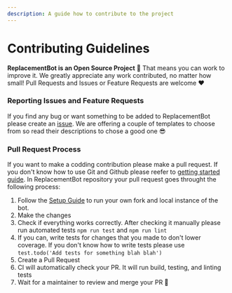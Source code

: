 ```yaml
---
description: A guide how to contribute to the project
---
```


# Contributing Guidelines

**ReplacementBot is an Open Source Project** 💞 That means you can work to improve it. We greatly appreciate any work contributed, no matter how small! Pull Requests and Issues or Feature Requests are welcome ❤ 

### Reporting Issues and Feature Requests

If you find any bug or want something to be added to ReplacementBot please create an [issue](https://github.com/ReplacementBot/ReplacementBot/issues). We are offering a couple of templates to choose from so read their descriptions to chose a good one 😎 

### Pull Request Process

If you want to make a codding contribution please make a pull request. If you don't know how to use Git and Github please reefer to [getting started guide](https://docs.github.com/en/github/getting-started-with-github). In ReplacementBot repository your pull request goes throught the following process:

1. Follow the [Setup Guide](%7B%7Bsite.baseurl%7D%7D/setup) to run your own fork and local instance of the bot.
2. Make the changes
3. Check if everything works correctly. After checking it manually please run automated tests `npm run test` and `npm run lint`
4. If you can, write tests for changes that you made to don't lower coverage. If you don't know how to write tests please use `test.todo('Add tests for something blah blah')` 
5. Create a Pull Request 
6. CI will automatically check your PR. It will run build, testing, and linting tests
7. Wait for a maintainer to review and merge your PR 🎉 

